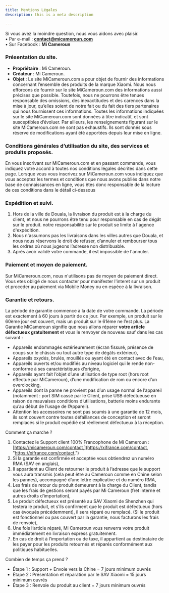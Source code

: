```yaml
---
title: Mentions Légales
description: this is a meta description

---
```

Si vous avez la moindre question, nous vous aidons avec plaisir.  
• Par e-mail : **contact@micameroun.com**  
• Sur Facebook : **Mi Cameroun**

### Présentation du site.

* **Propriétaire** : Mi Cameroun.
* **Créateur** : Mi Cameroun.
* **Objet** : Le site MiCameroun.com a pour objet de fournir des informations concernant l’ensemble des produits de la marque Xiaomi. Nous nous efforcons de fournir sur le site MiCameroun.com des informations aussi précises que possible. Toutefois, nous ne pourrons être tenues responsable des omissions, des inexactitudes et des carences dans la mise à jour, qu’elles soient de notre fait ou du fait des tiers partenaires qui nous fournissent ces informations. Toutes les informations indiquées sur le site MiCameroun.com sont données à titre indicatif, et sont susceptibles d’évoluer. Par ailleurs, les renseignements figurant sur le site MiCameroun.com ne sont pas exhaustifs. Ils sont donnés sous réserve de modifications ayant été apportées depuis leur mise en ligne.

### Conditions générales d’utilisation du site, des services et produits proposés.

En vous inscrivant sur MiCameroun.com et en passant commande, vous indiquez votre accord à toutes nos conditions légales décrites dans cette page. Lorsque vous vous inscrivez sur MiCameroun.com vous indiquez que vous acceptez les termes et conditions que nous avons publiés dans notre base de connaissances en ligne, vous êtes donc responsable de la lecture de ces conditions dans le détail ci-dessous

### Expédition et suivi.

1. Hors de la ville de Douala, la livraison du produit est à la charge du client, et nous ne pourrons être tenu pour responsable en cas de dégât sur le produit. notre responsabilité sur le produit se limite à l'agence d'expédition.
2. Nous n'assumons pas les livraisons dans les villes autres que Douala, et nous nous réservons le droit de refuser, d’annuler et rembourser tous les ordres où nous jugeons l’adresse non distribuable.
3. Après avoir validé votre commande, il est impossible de l'annuler.

### Paiement et moyen de paiement.

Sur MiCameroun.com, nous n'utilisons pas de moyen de paiement direct. Vous etes obligé de nous contacter pour manifester l'interet sur un produit et proceder au paiement via Mobile Money ou en espèce à la livraison.

### Garantie et retours.

La période de garantie commence à la date de votre commande. La période est exactement à 60 jours à partir de ce jour. Par exemple, un produit sur le 60ème jour est couvert, mais un produit sur le 61ème ne l’est plus. La Garantie MiCameroun signifie que nous allons réparer **votre article défectueux gratuitement** et vous le renvoyer de nouveau sauf dans les cas suivant :

* Appareils endommagés extérieurement (écran fissuré, présence de coups sur le châssis ou tout autre type de dégâts extérieur),
* Appareils oxydés, brulés, mouillés ou ayant été en contact avec de l’eau,
* Appareils ouverts et/ou modifiés au niveau logiciel qui le rende non-conforme à ses caractéristiques d’origine,
* Appareils ayant fait l’objet d’une utilisation de type root (hors root effectué par MiCameroun), d’une modification de rom ou encore d’un overclocking,
* Appareils dont la panne ne provient pas d’un usage normal de l’appareil (notamment : port SIM cassé par le Client, prise USB défectueuse en raison de mauvaises conditions d’utilisations, batterie moins endurante qu’au début de l’usage de l’Appareil).
* Attention les accessoires ne sont pas soumis à une garantie de 12 mois, ils sont couvert contre toutes défaillances de conception et seront remplacés si le produit expédié est réellement défectueux à la réception.

Comment ça marche ?

1. Contactez le Support client 100% Francophone de Mi Cameroun : [https://micameroun.com/contact,](https://xifrance.com/contact, "https://xifrance.com/contact,")
2. Si la garantie est confirmée et acceptée vous obtiendrez un numéro RMA (SAV en anglais),
3. Il appartient au Client de retourner le produit à l’adresse que le support vous aura transmis (cela peut être au Cameroun comme en Chine selon les pannes), accompagné d’une lettre explicative et du numéro RMA,
4. Les frais de retour du produit demeurent à la charge du Client, tandis que les frais de gestions seront payés par Mi Cameroun (fret interne et autres droits d’importation),
5. Le produit défectueux est présenté au SAV Xiaomi de Shenzhen qui testera le produit, et s’ils confirment que le produit est défectueux (hors cas évoqués précédemment), il sera réparé ou remplacé. (Si le produit est fonctionnel ou pas couvert par la garantie, nous facturons les frais de renvoie),
6. Une fois l’article réparé, Mi Cameroun vous renverra votre produit immédiatement en livraison express gratuitement.
7. En cas de droit à l’importation ou de taxe, il appartient au destinataire de les payer pour les produits retournés et réparés conformément aux politiques habituelles.

Combien de temps ça prend ?

* Étape 1 : Support + Envoie vers la Chine = 7 jours minimum ouvrés
* Étape 2 : Présentation et réparation par le SAV Xiaomi = 15 jours minimum ouvrés
* Étape 3 : Renvoie du produit au client = 7 jours minimum ouvrés